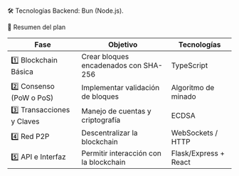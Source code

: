 🛠 Tecnologías
Backend: Bun (Node.js).

🎯 Resumen del plan

| Fase                      | Objetivo                               | Tecnologías           |
| ------------------------- | -------------------------------------- | --------------------- |
| 1️⃣ Blockchain Básica      | Crear bloques encadenados con SHA-256  | TypeScript            |
| 2️⃣ Consenso (PoW o PoS)   | Implementar validación de bloques      | Algoritmo de minado   |
| 3️⃣ Transacciones y Claves | Manejo de cuentas y criptografía       | ECDSA                 |
| 4️⃣ Red P2P                | Descentralizar la blockchain           | WebSockets / HTTP     |
| 5️⃣ API e Interfaz         | Permitir interacción con la blockchain | Flask/Express + React |
